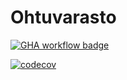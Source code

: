 # Ohtuvarasto
[![GHA workflow badge](https://github.com/RGH84/ohtuvarasto/workflows/CI/badge.svg)](https://github.com/RGH84/ohtuvarasto/actions)

[![codecov](https://codecov.io/github/RGH84/ohtuvarasto/graph/badge.svg?token=6U20Y65EJA)](https://codecov.io/github/RGH84/ohtuvarasto)
